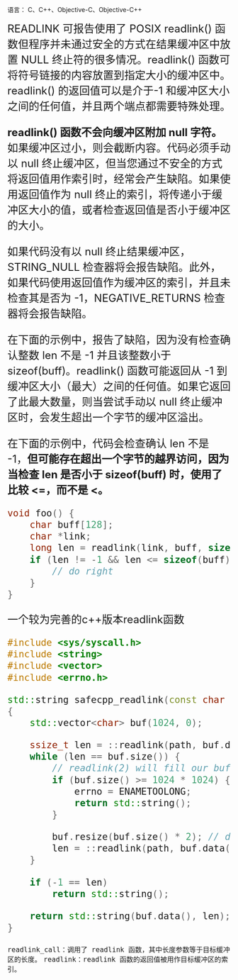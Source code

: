 语言： C、C++、Objective-C、Objective-C++

<font size=5>
READLINK 可报告使用了 POSIX readlink() 函数但程序并未通过安全的方式在结果缓冲区中放置 NULL 终止符的很多情况。readlink() 函数可将符号链接的内容放置到指定大小的缓冲区中。readlink() 的返回值可以是介于-1 和缓冲区大小之间的任何值，并且两个端点都需要特殊处理。

**readlink() 函数不会向缓冲区附加 null 字符。** 如果缓冲区过小，则会截断内容。代码必须手动以 null 终止缓冲区，但当您通过不安全的方式将返回值用作索引时，经常会产生缺陷。如果使用返回值作为 null 终止的索引，将传递小于缓冲区大小的值，或者检查返回值是否小于缓冲区的大小。

如果代码没有以 null 终止结果缓冲区，STRING_NULL 检查器将会报告缺陷。此外，如果代码使用返回值作为缓冲区的索引，并且未检查其是否为 -1，NEGATIVE_RETURNS 检查器将会报告缺陷。

在下面的示例中，报告了缺陷，因为没有检查确认整数 len 不是 -1 并且该整数小于 sizeof(buff)。readlink() 函数可能返回从 -1 到缓冲区大小（最大）之间的任何值。如果它返回了此最大数量，则当尝试手动以 null 终止缓冲区时，会发生超出一个字节的缓冲区溢出。

在下面的示例中，代码会检查确认 len 不是 -1，**但可能存在超出一个字节的越界访问，因为当检查 len 是否小于 sizeof(buff) 时，使用了比较 <=，而不是 <。**


```c
void foo() {
    char buff[128];
    char *link;
    long len = readlink(link, buff, sizeof(buff));
    if (len != -1 && len <= sizeof(buff)) {
        // do right
    }
}
```

一个较为完善的c++版本readlink函数

```cpp
#include <sys/syscall.h>
#include <string>
#include <vector>
#include <errno.h>

std::string safecpp_readlink(const char *path)
{
    std::vector<char> buf(1024, 0);

    ssize_t len = ::readlink(path, buf.data(), buf.size());
    while (len == buf.size()) {
        // readlink(2) will fill our buffer and not necessarily terminate with NUL;
        if (buf.size() >= 1024 * 1024) {
            errno = ENAMETOOLONG;
            return std::string();
        }

        buf.resize(buf.size() * 2); // double the size and try again
        len = ::readlink(path, buf.data(), buf.size());
    }

    if (-1 == len)
        return std::string();

    return std::string(buf.data(), len);
}
```

</font>

<font size=4 family="Microsoft Yahei">

`readlink_call：调用了 readlink 函数，其中长度参数等于目标缓冲区的长度。`
`readlink：readlink 函数的返回值被用作目标缓冲区的索引。`
</font>
